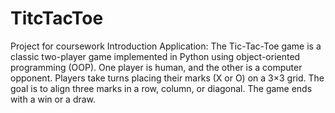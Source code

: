# TitcTacToe
Project for coursework
Introduction
Application:
The Tic-Tac-Toe game is a classic two-player game implemented in Python using object-oriented programming (OOP). One player is human, and the other is a computer opponent. Players take turns placing their marks (X or O) on a 3×3 grid. The goal is to align three marks in a row, column, or diagonal. The game ends with a win or a draw.

``` py

```

